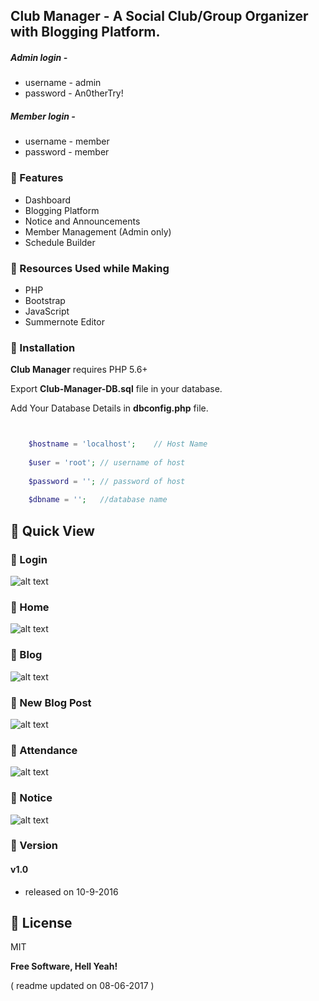 ## Club Manager - A Social Club/Group Organizer with Blogging Platform.

##### Admin login -
* username - admin
* password - An0therTry!

##### Member login -
* username - member
* password - member


### :pushpin: Features
* Dashboard
* Blogging Platform
* Notice and Announcements
* Member Management (Admin only)
* Schedule Builder

### :pushpin: Resources Used while Making
* PHP
* Bootstrap
* JavaScript
* Summernote Editor

### :pushpin: Installation

**Club Manager** requires PHP 5.6+

Export **Club-Manager-DB.sql** file in your database.

Add Your Database Details in **dbconfig.php** file.

```php


	$hostname = 'localhost'; 	// Host Name
	
	$user = 'root'; // username of host
	
	$password = ''; // password of host
	
	$dbname = ''; 	//database name


```
## :pushpin: Quick View

### :pushpin: Login

![alt text](https://github.com/shindesharad71/Club-Manager/blob/master/screens/login.png?raw=true "Login")

### :pushpin: Home

![alt text](https://github.com/shindesharad71/Club-Manager/blob/master/screens/home.png?raw=true "Home")

### :pushpin: Blog

![alt text](https://github.com/shindesharad71/Club-Manager/blob/master/screens/blog.png?raw=true "Blog")

### :pushpin: New Blog Post

![alt text](https://github.com/shindesharad71/Club-Manager/blob/master/screens/new_blog.png?raw=true "New Blog")

### :pushpin: Attendance

![alt text](https://github.com/shindesharad71/Club-Manager/blob/master/screens/attendance.png?raw=true "Attendance")

### :pushpin: Notice

![alt text](https://github.com/shindesharad71/Club-Manager/blob/master/screens/notice.png?raw=true "Notice")

### :pushpin: Version

#### v1.0
* released on 10-9-2016


:pushpin: License
----

MIT


**Free Software, Hell Yeah!**


( readme updated on 08-06-2017 )
